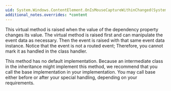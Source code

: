 ```yaml
---
uid: System.Windows.ContentElement.OnIsMouseCaptureWithinChanged(System.Windows.DependencyPropertyChangedEventArgs)
additional_notes.overrides: *content
---
```


<p>This virtual method is raised when the value of the <xref href="System.Windows.ContentElement.IsMouseCaptureWithin"></xref>dependency property changes its value. The virtual method is raised first and can manipulate the event data as necessary. Then the <xref href="System.Windows.ContentElement.IsMouseCaptureWithinChanged"></xref> event is raised with that same event data instance. Notice that the event is not a routed event; Therefore,  you cannot mark it as handled in the class handler.  
  
 This method has no default implementation. Because an intermediate class in the inheritance might implement this method, we recommend that you call the base implementation in your implementation. You may call base either before or after your special handling, depending on your requirements.</p>


